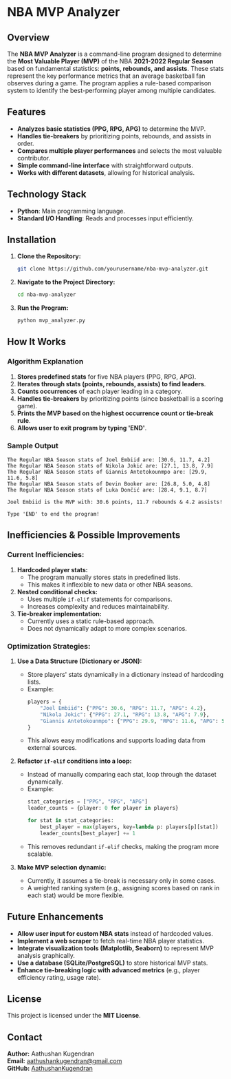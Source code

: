 # NBA MVP Analyzer

## Overview
The **NBA MVP Analyzer** is a command-line program designed to determine the **Most Valuable Player (MVP)** of the NBA **2021-2022 Regular Season** based on fundamental statistics: **points, rebounds, and assists**. These stats represent the key performance metrics that an average basketball fan observes during a game. The program applies a rule-based comparison system to identify the best-performing player among multiple candidates.

## Features
- **Analyzes basic statistics (PPG, RPG, APG)** to determine the MVP.
- **Handles tie-breakers** by prioritizing points, rebounds, and assists in order.
- **Compares multiple player performances** and selects the most valuable contributor.
- **Simple command-line interface** with straightforward outputs.
- **Works with different datasets**, allowing for historical analysis.

## Technology Stack
- **Python**: Main programming language.
- **Standard I/O Handling**: Reads and processes input efficiently.

## Installation
1. **Clone the Repository:**
   ```sh
   git clone https://github.com/yourusername/nba-mvp-analyzer.git
   ```
2. **Navigate to the Project Directory:**
   ```sh
   cd nba-mvp-analyzer
   ```
3. **Run the Program:**
   ```sh
   python mvp_analyzer.py
   ```

## How It Works
### Algorithm Explanation
1. **Stores predefined stats** for five NBA players (PPG, RPG, APG).
2. **Iterates through stats (points, rebounds, assists) to find leaders**.
3. **Counts occurrences** of each player leading in a category.
4. **Handles tie-breakers** by prioritizing points (since basketball is a scoring game).
5. **Prints the MVP based on the highest occurrence count or tie-break rule**.
6. **Allows user to exit program by typing 'END'**.

### Sample Output
```
The Regular NBA Season stats of Joel Embiid are: [30.6, 11.7, 4.2]
The Regular NBA Season stats of Nikola Jokić are: [27.1, 13.8, 7.9]
The Regular NBA Season stats of Giannis Antetokounmpo are: [29.9, 11.6, 5.8]
The Regular NBA Season stats of Devin Booker are: [26.8, 5.0, 4.8]
The Regular NBA Season stats of Luka Dončić are: [28.4, 9.1, 8.7]

Joel Embiid is the MVP with: 30.6 points, 11.7 rebounds & 4.2 assists!

Type 'END' to end the program!
```

## Inefficiencies & Possible Improvements
### **Current Inefficiencies:**
1. **Hardcoded player stats:**
   - The program manually stores stats in predefined lists.
   - This makes it inflexible to new data or other NBA seasons.
2. **Nested conditional checks:**
   - Uses multiple `if-elif` statements for comparisons.
   - Increases complexity and reduces maintainability.
3. **Tie-breaker implementation:**
   - Currently uses a static rule-based approach.
   - Does not dynamically adapt to more complex scenarios.

### **Optimization Strategies:**
1. **Use a Data Structure (Dictionary or JSON):**
   - Store players' stats dynamically in a dictionary instead of hardcoding lists.
   - Example:
     ```python
     players = {
         "Joel Embiid": {"PPG": 30.6, "RPG": 11.7, "APG": 4.2},
         "Nikola Jokic": {"PPG": 27.1, "RPG": 13.8, "APG": 7.9},
         "Giannis Antetokounmpo": {"PPG": 29.9, "RPG": 11.6, "APG": 5.8},
     }
     ```
   - This allows easy modifications and supports loading data from external sources.

2. **Refactor `if-elif` conditions into a loop:**
   - Instead of manually comparing each stat, loop through the dataset dynamically.
   - Example:
     ```python
     stat_categories = ["PPG", "RPG", "APG"]
     leader_counts = {player: 0 for player in players}
     
     for stat in stat_categories:
         best_player = max(players, key=lambda p: players[p][stat])
         leader_counts[best_player] += 1
     ```
   - This removes redundant `if-elif` checks, making the program more scalable.

3. **Make MVP selection dynamic:**
   - Currently, it assumes a tie-break is necessary only in some cases.
   - A weighted ranking system (e.g., assigning scores based on rank in each stat) would be more flexible.

## Future Enhancements
- **Allow user input for custom NBA stats** instead of hardcoded values.
- **Implement a web scraper** to fetch real-time NBA player statistics.
- **Integrate visualization tools (Matplotlib, Seaborn)** to represent MVP analysis graphically.
- **Use a database (SQLite/PostgreSQL)** to store historical MVP stats.
- **Enhance tie-breaking logic with advanced metrics** (e.g., player efficiency rating, usage rate).

## License
This project is licensed under the **MIT License**.

## Contact
**Author:** Aathushan Kugendran  
**Email:** aathushankugendran@gmail.com  
**GitHub:** [AathushanKugendran](https://github.com/aathushankugendran)
